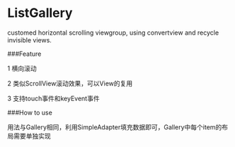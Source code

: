 # ListGallery
customed horizontal scrolling viewgroup, using convertview and recycle invisible views.

###Feature

1 横向滚动

2 类似ScrollView滚动效果，可以View的复用

3 支持touch事件和keyEvent事件

###How to use

用法与Gallery相同，利用SimpleAdapter填充数据即可，Gallery中每个item的布局需要单独实现
